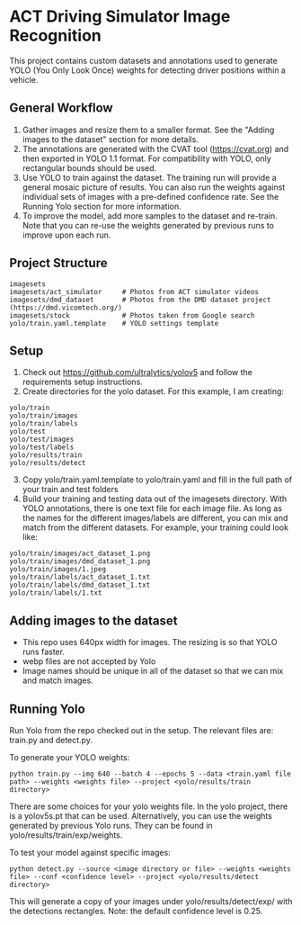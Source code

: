 # ACT Driving Simulator Image Recognition #
This project contains custom datasets and annotations used to generate YOLO (You Only Look Once) weights for detecting driver positions within a vehicle.

## General Workflow ##
1. Gather images and resize them to a smaller format.  See the "Adding images to the dataset" section for more details.
2. The annotations are generated with the CVAT tool (https://cvat.org) and then exported in YOLO 1.1 format.  For compatibility with YOLO, only rectangular bounds should be used.
3. Use YOLO to train against the dataset.  The training run will provide a general mosaic picture of results.  You can also run the weights against individual sets of images with a pre-defined confidence rate.  See the Running Yolo section for more information.
4. To improve the model, add more samples to the dataset and re-train.  Note that you can re-use the weights generated by previous runs to improve upon each run.

## Project Structure ##
```
imagesets
imagesets/act_simulator     # Photos from ACT simulator videos
imagesets/dmd_dataset       # Photos from the DMD dataset project (https://dmd.vicomtech.org/)
imagesets/stock             # Photos taken from Google search
yolo/train.yaml.template    # YOLO settings template
```

## Setup ##
1. Check out https://github.com/ultralytics/yolov5 and follow the requirements setup instructions.
2. Create directories for the yolo dataset.  For this example, I am creating:
```
yolo/train
yolo/train/images
yolo/train/labels
yolo/test
yolo/test/images
yolo/test/labels
yolo/results/train
yolo/results/detect
```
3. Copy yolo/train.yaml.template to yolo/train.yaml and fill in the full path of your train and test folders
4. Build your training and testing data out of the imagesets directory.  With YOLO annotations, there is one text file for each image file.  As long as the names for the different images/labels are different, you can mix and match from the different datasets.  For example, your training could look like:
```
yolo/train/images/act_dataset_1.png
yolo/train/images/dmd_dataset_1.png
yolo/train/images/1.jpeg
yolo/train/labels/act_dataset_1.txt
yolo/train/labels/dmd_dataset_1.txt
yolo/train/labels/1.txt
```

## Adding images to the dataset ##
* This repo uses 640px width for images.  The resizing is so that YOLO runs faster.
* webp files are not accepted by Yolo
* Image names should be unique in all of the dataset so that we can mix and match images.


## Running Yolo ##
Run Yolo from the repo checked out in the setup.  The relevant files are: train.py and detect.py.

To generate your YOLO weights:  
```
python train.py --img 640 --batch 4 --epochs 5 --data <train.yaml file path> --weights <weights file> --project <yolo/results/train directory>
```

There are some choices for your yolo weights file.  In the yolo project, there is a yolov5s.pt that can be used.  Alternatively, you can use the weights generated by previous Yolo runs.  They can be found in yolo/results/train/exp<experiment number>/weights.


To test your model against specific images:
```
python detect.py --source <image directory or file> --weights <weights file> --conf <confidence level> --project <yolo/results/detect directory>
```
This will generate a copy of your images under yolo/results/detect/exp<experiment number>/ with the detections rectangles.
Note: the default confidence level is 0.25.
